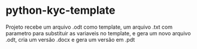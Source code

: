# python-kyc-template
Projeto recebe um arquivo .odt como template, um arquivo .txt com parametro para substituir as variaveis no template, e gera um novo arquivo .odt, cria um versão .docx e gera um versão em .pdt
